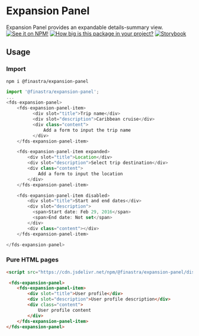 # Expansion Panel
Expansion Panel provides an expandable details-summary view.
[![See it on NPM!](https://img.shields.io/npm/v/@finastra/expansion-panel?style=for-the-badge)](https://www.npmjs.com/package/@finastra/expansion-panel)
[![How big is this package in your project?](https://img.shields.io/bundlephobia/minzip/@finastra/expansion-panel?style=for-the-badge)](https://bundlephobia.com/result?p=@finastra/expansion-panel')
[![Storybook](https://shields.io/badge/-Play%20with%20this%20web%20component-2a0481?logo=storybook&style=for-the-badge)](https://finastra.github.io/finastra-design-system/?path=/story/data-display-expansionpanel--default)

## Usage

### Import

```
npm i @finastra/expansion-panel
```

```ts
import '@finastra/expansion-panel';
...
<fds-expansion-panel>
    <fds-expansion-panel-item>
          <div slot="title">Trip name</div>
          <div slot="description">Caribbean cruise</div>
          <div class="content">
              Add a form to input the trip name
          </div>
    </fds-expansion-panel-item>

    <fds-expansion-panel-item expanded>
        <div slot="title">Location</div>
        <div slot="description">Select trip destination</div>
        <div class="content">
            Add a form to input the location
        </div>
    </fds-expansion-panel-item>

    <fds-expansion-panel-item disabled>
        <div slot="title">Start and end dates</div>
        <div slot="description">
          <span>Start date: Feb 29, 2016</span>
          <span>End date: Not set</span>
        </div>
        <div class="content"></div>
    </fds-expansion-panel-item>

</fds-expansion-panel>
```

### Pure HTML pages

```html
<script src="https://cdn.jsdelivr.net/npm/@finastra/expansion-panel/dist/fds-expansion-panel.js"></script>

 <fds-expansion-panel>
    <fds-expansion-panel-item>
        <div slot="title">User profile</div>
        <div slot="description">User profile description</div>
        <div class="content">
            User profile content
        </div>
    </fds-expansion-panel-item>
</fds-expansion-panel>
```
